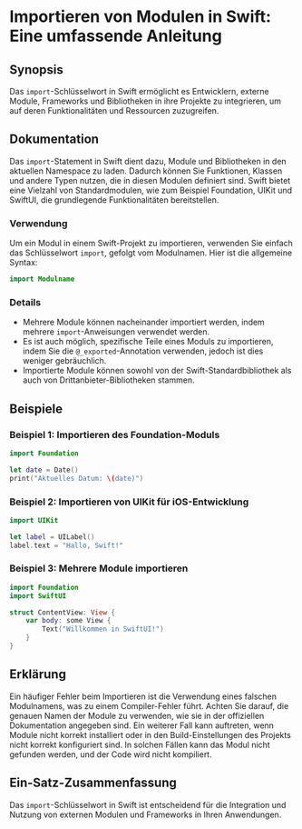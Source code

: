 <!--
Meta Description: # Importieren von Modulen in Swift: Eine umfassende Anleitung ## Synopsis Das `import`-Schlüsselwort in Swift ermöglicht es Entwicklern, externe Modul...
Meta Keywords: swift, import, und, importieren, module
-->

# Importieren von Modulen in Swift: Eine umfassende Anleitung

## Synopsis
Das `import`-Schlüsselwort in Swift ermöglicht es Entwicklern, externe Module, Frameworks und Bibliotheken in ihre Projekte zu integrieren, um auf deren Funktionalitäten und Ressourcen zuzugreifen.

## Dokumentation
Das `import`-Statement in Swift dient dazu, Module und Bibliotheken in den aktuellen Namespace zu laden. Dadurch können Sie Funktionen, Klassen und andere Typen nutzen, die in diesen Modulen definiert sind. Swift bietet eine Vielzahl von Standardmodulen, wie zum Beispiel Foundation, UIKit und SwiftUI, die grundlegende Funktionalitäten bereitstellen.

### Verwendung
Um ein Modul in einem Swift-Projekt zu importieren, verwenden Sie einfach das Schlüsselwort `import`, gefolgt vom Modulnamen. Hier ist die allgemeine Syntax:

```swift
import Modulname
```

### Details
- Mehrere Module können nacheinander importiert werden, indem mehrere `import`-Anweisungen verwendet werden.
- Es ist auch möglich, spezifische Teile eines Moduls zu importieren, indem Sie die `@_exported`-Annotation verwenden, jedoch ist dies weniger gebräuchlich.
- Importierte Module können sowohl von der Swift-Standardbibliothek als auch von Drittanbieter-Bibliotheken stammen.

## Beispiele
### Beispiel 1: Importieren des Foundation-Moduls

```swift
import Foundation

let date = Date()
print("Aktuelles Datum: \(date)")
```

### Beispiel 2: Importieren von UIKit für iOS-Entwicklung

```swift
import UIKit

let label = UILabel()
label.text = "Hallo, Swift!"
```

### Beispiel 3: Mehrere Module importieren

```swift
import Foundation
import SwiftUI

struct ContentView: View {
    var body: some View {
        Text("Willkommen in SwiftUI!")
    }
}
```

## Erklärung
Ein häufiger Fehler beim Importieren ist die Verwendung eines falschen Modulnamens, was zu einem Compiler-Fehler führt. Achten Sie darauf, die genauen Namen der Module zu verwenden, wie sie in der offiziellen Dokumentation angegeben sind. Ein weiterer Fall kann auftreten, wenn Module nicht korrekt installiert oder in den Build-Einstellungen des Projekts nicht korrekt konfiguriert sind. In solchen Fällen kann das Modul nicht gefunden werden, und der Code wird nicht kompiliert.

## Ein-Satz-Zusammenfassung
Das `import`-Schlüsselwort in Swift ist entscheidend für die Integration und Nutzung von externen Modulen und Frameworks in Ihren Anwendungen.